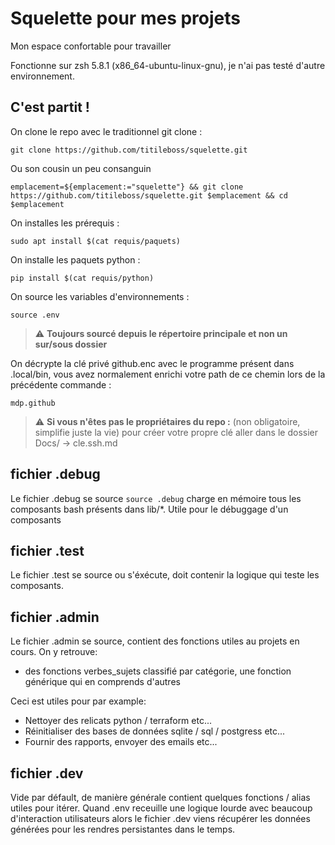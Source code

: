 # Squelette pour mes projets 

Mon espace confortable pour travailler

Fonctionne sur zsh 5.8.1 (x86_64-ubuntu-linux-gnu), je n'ai pas testé d'autre environnement.

## C'est partit !

On clone le repo avec le traditionnel git clone : 

```
git clone https://github.com/titileboss/squelette.git
```

Ou son cousin un peu consanguin 

```
emplacement=${emplacement:="squelette"} && git clone https://github.com/titileboss/squelette.git $emplacement && cd $emplacement
```

On installes les prérequis :

```
sudo apt install $(cat requis/paquets)  
```

On installe les paquets python :

```
pip install $(cat requis/python)
```

On source les variables d'environnements :
```
source .env
```
> :warning: **Toujours sourcé depuis le répertoire principale et non un sur/sous dossier**

On décrypte la clé privé github.enc avec le programme présent dans .local/bin, vous avez normalement enrichi votre path de ce chemin lors de la précédente commande : 
```
mdp.github 
```
> :warning: **Si vous n'êtes pas le propriétaires du repo :** (non obligatoire, simplifie juste la vie) pour  créer votre propre clé aller dans le dossier Docs/ -> cle.ssh.md


## fichier .debug

Le fichier .debug se source `source .debug` charge en mémoire tous les composants bash présents dans lib/*.
Utile pour le débuggage d'un composants

## fichier .test

Le fichier .test se source ou s'éxécute, doit contenir la logique qui teste les composants.

## fichier .admin

Le fichier .admin se source, contient des fonctions utiles au projets en cours.
On y retrouve:
- des fonctions verbes_sujets classifié par catégorie, une fonction générique qui en comprends d'autres

Ceci est utiles pour par example:
- Nettoyer des relicats python / terraform etc...
- Réinitialiser des bases de données sqlite / sql / postgress etc...
- Fournir des rapports, envoyer des emails etc...

## fichier .dev

Vide par défault, de manière générale contient quelques fonctions / alias utiles pour itérer.
Quand .env receuille une logique lourde avec beaucoup d'interaction utilisateurs alors le fichier .dev viens récupérer les données générées pour les rendres persistantes dans le temps. 